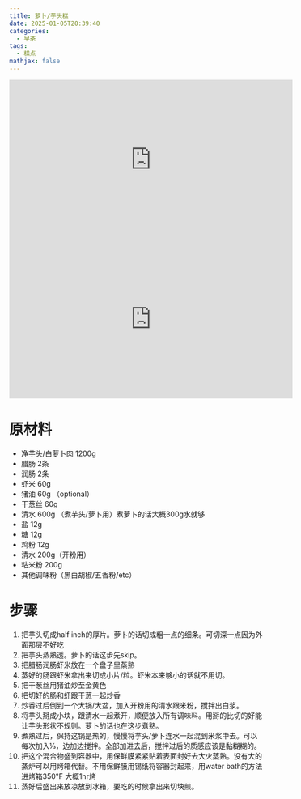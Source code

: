 ```yaml
---
title: 萝卜/芋头糕
date: 2025-01-05T20:39:40
categories:
  - 早茶
tags:
  - 糕点
mathjax: false
---
```

<iframe width="560" height="315" src="https://www.youtube.com/embed/msJHWIJd01w?si=-HPFR6lLpnR4mef8" title="YouTube video player" frameborder="0" allow="accelerometer; autoplay; clipboard-write; encrypted-media; gyroscope; picture-in-picture; web-share" referrerpolicy="strict-origin-when-cross-origin" allowfullscreen></iframe>

<iframe width="560" height="315" src="https://www.youtube.com/embed/G5vGI1V4PqU?si=udS4-C_g9uhB-sYD" title="YouTube video player" frameborder="0" allow="accelerometer; autoplay; clipboard-write; encrypted-media; gyroscope; picture-in-picture; web-share" referrerpolicy="strict-origin-when-cross-origin" allowfullscreen></iframe>

# 原材料

- 净芋头/白萝卜肉 1200g
- 腊肠 2条
- 润肠 2条
- 虾米 60g
- 猪油 60g （optional）
- 干葱丝 60g
- 清水 600g （煮芋头/萝卜用）煮萝卜的话大概300g水就够
- 盐 12g
- 糖 12g
- 鸡粉 12g
- 清水 200g（开粉用）
- 粘米粉 200g
- 其他调味粉（黑白胡椒/五香粉/etc）

# 步骤

1. 把芋头切成half inch的厚片。萝卜的话切成粗一点的细条。可切深一点因为外面那层不好吃
1. 把芋头蒸熟透。萝卜的话这步先skip。
1. 把腊肠润肠虾米放在一个盘子里蒸熟
1. 蒸好的肠跟虾米拿出来切成小片/粒。虾米本来够小的话就不用切。
1. 把干葱丝用猪油炒至金黄色
1. 把切好的肠和虾跟干葱一起炒香
1. 炒香过后倒到一个大锅/大盆，加入开粉用的清水跟米粉，搅拌出白浆。
1. 将芋头掰成小块，跟清水一起煮开，顺便放入所有调味料。用掰的比切的好能让芋头形状不规则。萝卜的话也在这步煮熟。
1. 煮熟过后，保持这锅是热的，慢慢将芋头/萝卜连水一起混到米浆中去。可以每次加入⅓，边加边搅拌。全部加进去后，搅拌过后的质感应该是黏糊糊的。
1. 把这个混合物盛到容器中，用保鲜膜紧紧贴着表面封好去大火蒸熟。没有大的蒸炉可以用烤箱代替。不用保鲜膜用锡纸将容器封起来，用water bath的方法进烤箱350℉ 大概1hr烤
1. 蒸好后盛出来放凉放到冰箱，要吃的时候拿出来切块煎。




